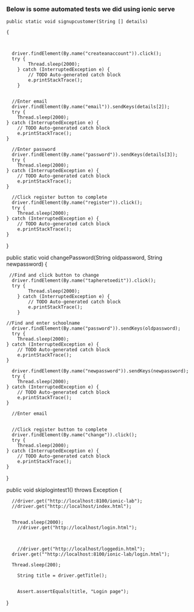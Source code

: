 ### Below is some automated tests we did using ionic serve

    public static void signupcustomer(String [] details)

    {
	  
	  

	  driver.findElement(By.name("createanaccount")).click();
	  try {
			Thread.sleep(2000);
		} catch (InterruptedException e) {
			// TODO Auto-generated catch block
			e.printStackTrace();
		}      
      

      //Enter email
      driver.findElement(By.name("email")).sendKeys(details[2]);
      try {
  		Thread.sleep(2000);
  	} catch (InterruptedException e) {
  		// TODO Auto-generated catch block
  		e.printStackTrace();
  	}      
      
      //Enter password
      driver.findElement(By.name("password")).sendKeys(details[3]);
      try {
  		Thread.sleep(2000);
  	} catch (InterruptedException e) {
  		// TODO Auto-generated catch block
  		e.printStackTrace();
  	}      
      
      //Click register button to complete
      driver.findElement(By.name("register")).click();
      try {
  		Thread.sleep(2000);
  	} catch (InterruptedException e) {
  		// TODO Auto-generated catch block
  		e.printStackTrace();
  	}	  
  }

public static void changePassword(String oldpassword, String newpassword)
  {
	 	 
	 //Find and click button to change
	  driver.findElement(By.name("tapheretoedit")).click();
	  try {
			Thread.sleep(2000);
		} catch (InterruptedException e) {
			// TODO Auto-generated catch block
			e.printStackTrace();
		}      
      
	//Find and enter schoolname
	  driver.findElement(By.name("password")).sendKeys(oldpassword);
      try {
  		Thread.sleep(2000);
  	} catch (InterruptedException e) {
  		// TODO Auto-generated catch block
  		e.printStackTrace();
  	}
      
      driver.findElement(By.name("newpassword")).sendKeys(newpassword);
      try {
  		Thread.sleep(2000);
  	} catch (InterruptedException e) {
  		// TODO Auto-generated catch block
  		e.printStackTrace();
  	}
      
      //Enter email
      
      
      //Click register button to complete
      driver.findElement(By.name("change")).click();
      try {
  		Thread.sleep(2000);
  	} catch (InterruptedException e) {
  		// TODO Auto-generated catch block
  		e.printStackTrace();
  	}	  
  }

 
  public void skiplogintest1() throws Exception {
       
	  //driver.get("http://localhost:8100/ionic-lab");
	  //driver.get("http://localhost/index.html");
	
	  
	  Thread.sleep(2000);
        //driver.get("http://localhost/login.html");
       
        
        
        //driver.get("http://localhost/loggedin.html");
	  driver.get(""http://localhost:8100/ionic-lab/login.html");
  
	  Thread.sleep(200);
        
        String title = driver.getTitle();
        
        
        Assert.assertEquals(title, "Login page");
  }

